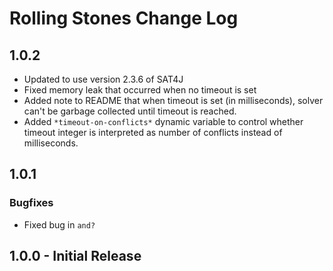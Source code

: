 # Rolling Stones Change Log

## 1.0.2

* Updated to use version 2.3.6 of SAT4J
* Fixed memory leak that occurred when no timeout is set
* Added note to README that when timeout is set (in milliseconds), solver can't be garbage collected until timeout is reached.
* Added `*timeout-on-conflicts*` dynamic variable to control whether timeout integer is interpreted as number of conflicts instead of milliseconds.

## 1.0.1

### Bugfixes

* Fixed bug in `and?`

## 1.0.0 - Initial Release

